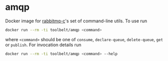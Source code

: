 
amqp
====

Docker image for [rabbitmq-c](https://github.com/alanxz/rabbitmq-c)'s set of
command-line utils. To use run

```bash
docker run --rm -ti toolbelt/amqp <command>
```

where `<command>` should be one of `consume`, `declare-queue`, `delete-queue`,
`get` or `publish`. For invocation details run

```bash
docker run --rm -ti toolbelt/amqp <command> --help
```
